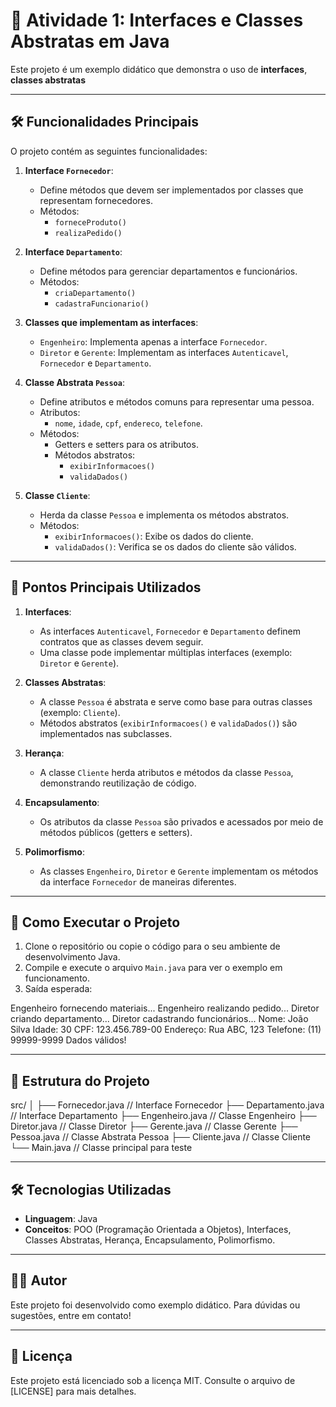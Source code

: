 # 🚀 Atividade 1: Interfaces e Classes Abstratas em Java

Este projeto é um exemplo didático que demonstra o uso de **interfaces**, **classes abstratas** 

---

## 🛠️ Funcionalidades Principais

O projeto contém as seguintes funcionalidades:

1. **Interface `Fornecedor`**:
   - Define métodos que devem ser implementados por classes que representam fornecedores.
   - Métodos:
     - `forneceProduto()`
     - `realizaPedido()`

2. **Interface `Departamento`**:
   - Define métodos para gerenciar departamentos e funcionários.
   - Métodos:
     - `criaDepartamento()`
     - `cadastraFuncionario()`

3. **Classes que implementam as interfaces**:
   - `Engenheiro`: Implementa apenas a interface `Fornecedor`.
   - `Diretor` e `Gerente`: Implementam as interfaces `Autenticavel`, `Fornecedor` e `Departamento`.

4. **Classe Abstrata `Pessoa`**:
   - Define atributos e métodos comuns para representar uma pessoa.
   - Atributos:
     - `nome`, `idade`, `cpf`, `endereco`, `telefone`.
   - Métodos:
     - Getters e setters para os atributos.
     - Métodos abstratos:
       - `exibirInformacoes()`
       - `validaDados()`

5. **Classe `Cliente`**:
   - Herda da classe `Pessoa` e implementa os métodos abstratos.
   - Métodos:
     - `exibirInformacoes()`: Exibe os dados do cliente.
     - `validaDados()`: Verifica se os dados do cliente são válidos.

---

## 🎯 Pontos Principais Utilizados

1. **Interfaces**:
   - As interfaces `Autenticavel`, `Fornecedor` e `Departamento` definem contratos que as classes devem seguir.
   - Uma classe pode implementar múltiplas interfaces (exemplo: `Diretor` e `Gerente`).

2. **Classes Abstratas**:
   - A classe `Pessoa` é abstrata e serve como base para outras classes (exemplo: `Cliente`).
   - Métodos abstratos (`exibirInformacoes()` e `validaDados()`) são implementados nas subclasses.

3. **Herança**:
   - A classe `Cliente` herda atributos e métodos da classe `Pessoa`, demonstrando reutilização de código.

4. **Encapsulamento**:
   - Os atributos da classe `Pessoa` são privados e acessados por meio de métodos públicos (getters e setters).

5. **Polimorfismo**:
   - As classes `Engenheiro`, `Diretor` e `Gerente` implementam os métodos da interface `Fornecedor` de maneiras diferentes.

---

## 🚀 Como Executar o Projeto

1. Clone o repositório ou copie o código para o seu ambiente de desenvolvimento Java.
2. Compile e execute o arquivo `Main.java` para ver o exemplo em funcionamento.
3. Saída esperada:

Engenheiro fornecendo materiais...
Engenheiro realizando pedido...
Diretor criando departamento...
Diretor cadastrando funcionários...
Nome: João Silva
Idade: 30
CPF: 123.456.789-00
Endereço: Rua ABC, 123
Telefone: (11) 99999-9999
Dados válidos!

---

## 📂 Estrutura do Projeto

src/
│
├── Fornecedor.java // Interface Fornecedor
├── Departamento.java // Interface Departamento
├── Engenheiro.java // Classe Engenheiro
├── Diretor.java // Classe Diretor
├── Gerente.java // Classe Gerente
├── Pessoa.java // Classe Abstrata Pessoa
├── Cliente.java // Classe Cliente
└── Main.java // Classe principal para teste


---

## 🛠️ Tecnologias Utilizadas

- **Linguagem**: Java
- **Conceitos**: POO (Programação Orientada a Objetos), Interfaces, Classes Abstratas, Herança, Encapsulamento, Polimorfismo.

---

## 👨‍💻 Autor

Este projeto foi desenvolvido como exemplo didático. Para dúvidas ou sugestões, entre em contato!

---

## 📜 Licença

Este projeto está licenciado sob a licença MIT. Consulte o arquivo de [LICENSE] para mais detalhes.